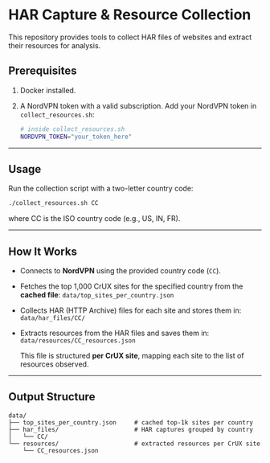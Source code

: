 
# HAR Capture & Resource Collection

This repository provides tools to collect HAR files of websites and extract their resources for analysis.

## Prerequisites

1. Docker installed.
2. A NordVPN token with a valid subscription. Add your NordVPN token in `collect_resources.sh`:

   ```bash
   # inside collect_resources.sh
   NORDVPN_TOKEN="your_token_here"

---

## Usage

Run the collection script with a two-letter country code:

```bash
./collect_resources.sh CC
```

where CC is the ISO country code (e.g., US, IN, FR).

---

## How It Works

- Connects to **NordVPN** using the provided country code (`CC`).

- Fetches the top 1,000 CrUX sites for the specified country from the **cached file**:
`data/top_sites_per_country.json`


- Collects HAR (HTTP Archive) files for each site and stores them in:  
  `data/har_files/CC/`

- Extracts resources from the HAR files and saves them in:  
  `data/resources/CC_resources.json`

  This file is structured **per CrUX site**, mapping each site to the list of resources observed.

---

## Output Structure

```text
data/
├── top_sites_per_country.json     # cached top-1k sites per country
├── har_files/                     # HAR captures grouped by country
│   └── CC/
└── resources/                     # extracted resources per CrUX site
    └── CC_resources.json


